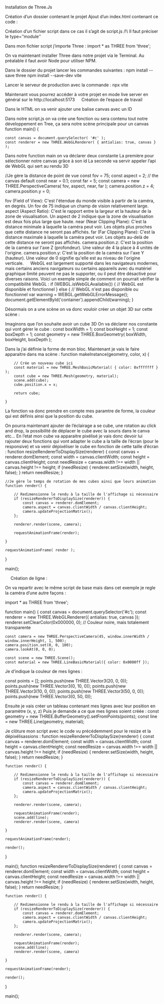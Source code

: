 Installation de Three.Js

Création d’un dossier contenant le projet
Ajout d’un index.html contenant ce code : 
  <script  type="importmap">{
    "imports": {
        "three": "https://threejs.org/build/three.module.js"
    }
}</script>

<script type="module" src="/script.js"></script>

Création d’un fichier script dans ce cas il s’agit de script.js /!\ Il faut préciser le type=’’module’’

Dans mon fichier script j’importe Three :
import * as THREE from 'three';

On va maintenant installer Three dans notre projet via le Terminal.
Au préalable il faut avoir Node pour utiliser NPM.

Dans le dossier du projet lancer les commandes suivantes : 
npm install --save three
npm install --save-dev vite

Lancer le serveur de production avec la commande : 
npx vite

Maintenant vous pourrez accéder à votre projet en mode live server en général sur le http://localhost:5173
 
Création de l’espace de travail

Dans le HTML on va venir ajouter une balise canvas avec un ID
                <canvas id="c"></canvas>

Dans notre script.js on va crée une fonction ou sera contenu tout notre développement en Tree, ça sera notre scène principale pour un canvas
function main() {

    const canvas = document.querySelector( '#c' );
    const renderer = new THREE.WebGLRenderer( { antialias: true, canvas } );

Dans notre function main on va déclarer deux constante 
La première pour sélectionner notre canvas grâce à son id
La seconde va servir appeler l’api de WebGL qui sert au rendu 3D

   //Je gère la distance de point de vue
    const fov = 75;
    const aspect = 2; // the canvas default
    const near = 0.1;
    const far = 5;
    const camera = new THREE.PerspectiveCamera( fov, aspect, near, far );
    camera.position.z = 4;
    camera.position.y = 0;

fov (Field of View): C'est l'étendue du monde visible à partir de la caméra, en degrés. Un fov de 75 indique un champ de vision relativement large.
aspect (Aspect Ratio): C'est le rapport entre la largeur et la hauteur de la zone de visualisation. Un aspect de 2 indique que la zone de visualisation est deux fois plus large que haute.
near (Near Clipping Plane): C'est la distance minimale à laquelle la caméra peut voir. Les objets plus proches que cette distance ne seront pas affichés.
far (Far Clipping Plane): C'est la distance maximale à laquelle la caméra peut voir. Les objets au-delà de cette distance ne seront pas affichés.
camera.position.z: C'est la position de la caméra sur l'axe Z (profondeur). Une valeur de 4 la place à 4 unités de l'origine.
camera.position.y: C'est la position de la caméra sur l'axe Y (hauteur). Une valeur de 0 signifie qu'elle est au niveau de l'origine verticale.
 
WebGL est largement supporté dans les navigateurs modernes, mais certains anciens navigateurs ou certains appareils avec du matériel graphique limité peuvent ne pas le supporter, ou il peut être désactivé pour diverses raisons.
Voici un exemple simple de comment on pourrait vérifier la compatibilité WebGL :
if (WEBGL.isWebGLAvailable()) {
        // WebGL est disponible et fonctionnel
    } else {
        // WebGL n'est pas disponible ou fonctionnel
        var warning = WEBGL.getWebGLErrorMessage();
        document.getElementById('container').appendChild(warning);
    }

Désormais on a une scène on va donc vouloir créer un objet 3D sur cette scène : 

Imaginons que l’on souhaite avoir un cube 3D
On va déclarer nos constante qui vont gérer le cube : 
    const boxWidth = 1;
    const boxHeight = 1;
    const boxDepth = 1;
    const geometry = new THREE.BoxGeometry( boxWidth, boxHeight, boxDepth );

Dans la j’ai définie la forme de mon bloc.
Maintenant je vais le faire apparaitre dans ma scène : 
    function makeInstance(geometry, color, x) {
    
        // Crée un nouveau cube ici
        const material = new THREE.MeshBasicMaterial( { color: 0xfffffff } );
        const cube = new THREE.Mesh(geometry, material);
        scene.add(cube);
        cube.position.x = x;
    
        return cube;

    }

La fonction va donc prendre en compte mes paramtre de forme, la couleur qui est définis ainsi que la position du cube.

On pourra maintenant ajouter de l’éclairage a se cube, une rotation au click and drop, la possibilité de déplacer le cube avec la souris dans le canva etc…
En l’etat mon cube va apparaitre pixélisé je vais donc devoir lui rajouter deux fonctions qui vont adapter le cube a la taille de l’écran (pour le responsive) et va venir dépixéliser le cube en fonction de cette taille d’écran :
function resizeRendererToDisplaySize(renderer) {
        const canvas = renderer.domElement;
        const width = canvas.clientWidth;
        const height = canvas.clientHeight;
        const needResize = canvas.width !== width || canvas.height !== height;
        if (needResize) {
          renderer.setSize(width, height, false);
        }
        return needResize;
      }

    //Je gère le temps de rotation de mes cubes ainsi que leurs animation
    function render() {
    
        // Redimensionne le rendu à la taille de l'affichage si nécessaire
        if (resizeRendererToDisplaySize(renderer)) {
            const canvas = renderer.domElement;
            camera.aspect = canvas.clientWidth / canvas.clientHeight;
            camera.updateProjectionMatrix();
        };
        
        renderer.render(scene, camera);

        requestAnimationFrame(render);
        
    }

    requestAnimationFrame( render );

}

main();

 
Création de ligne :

On va repartir avec le même script de base mais dans cet exemple je regle la caméra d’une autre façons : 

import * as THREE from 'three';

function main() {
    const canvas = document.querySelector('#c');
    const renderer = new THREE.WebGLRenderer({ antialias: true, canvas });
    renderer.setClearColor(0x000000, 0); // Couleur noire, mais totalement transparente

    const camera = new THREE.PerspectiveCamera(45, window.innerWidth / window.innerHeight, 1, 500);
    camera.position.set(0, 0, 100);
    camera.lookAt(0, 0, 0);

    const scene = new THREE.Scene();
    const material = new THREE.LineBasicMaterial({ color: 0x0000ff });

Je d’indique la couleur de mes lignes :

const points = [];
    points.push(new THREE.Vector3(20, 0, 0));
    points.push(new THREE.Vector3(0, 10, 0));
    points.push(new THREE.Vector3(10, 0, 0));
    points.push(new THREE.Vector3(50, 0, 0));
    points.push(new THREE.Vector3(0, 50, 0));

Ensuite je vais créer un tableau contenant mes lignes avec leur position en paramètre (x, y, z)
Puis je demande a ce que mes lignes soient créée : 
    const geometry = new THREE.BufferGeometry().setFromPoints(points);
    const line = new THREE.Line(geometry, material);

Je clôture mon script avec le code vu précédemment pour le resize et la dépixélisassions : 
function resizeRendererToDisplaySize(renderer) {
        const canvas = renderer.domElement;
        const width = canvas.clientWidth;
        const height = canvas.clientHeight;
        const needResize = canvas.width !== width || canvas.height !== height;
        if (needResize) {
            renderer.setSize(width, height, false);
        }
        return needResize;
    }

    function render() {

        // Redimensionne le rendu à la taille de l'affichage si nécessaire
        if (resizeRendererToDisplaySize(renderer)) {
            const canvas = renderer.domElement;
            camera.aspect = canvas.clientWidth / canvas.clientHeight;
            camera.updateProjectionMatrix();
        };

        renderer.render(scene, camera);

        requestAnimationFrame(render);
        scene.add(line);
        renderer.render(scene, camera)

    }

    requestAnimationFrame(render);

    render();
}

main();
function resizeRendererToDisplaySize(renderer) {
        const canvas = renderer.domElement;
        const width = canvas.clientWidth;
        const height = canvas.clientHeight;
        const needResize = canvas.width !== width || canvas.height !== height;
        if (needResize) {
            renderer.setSize(width, height, false);
        }
        return needResize;
    }

    function render() {

        // Redimensionne le rendu à la taille de l'affichage si nécessaire
        if (resizeRendererToDisplaySize(renderer)) {
            const canvas = renderer.domElement;
            camera.aspect = canvas.clientWidth / canvas.clientHeight;
            camera.updateProjectionMatrix();
        };

        renderer.render(scene, camera);

        requestAnimationFrame(render);
        scene.add(line);
        renderer.render(scene, camera)

    }

    requestAnimationFrame(render);

    render();
}

main();

